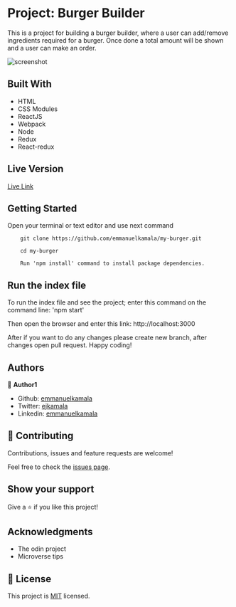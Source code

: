 # Project: Burger Builder

This is a project for building a burger builder, where a user can add/remove ingredients required for a burger. Once done a total amount will be shown and a user can make an order. 

![screenshot](./public/images/burger.png)

## Built With

- HTML
- CSS Modules
- ReactJS
- Webpack
- Node
- Redux
- React-redux


## Live Version

[Live Link](live.com/)


## Getting Started

Open your terminal or text editor and use next command

        git clone https://github.com/emmanuelkamala/my-burger.git

        cd my-burger

        Run 'npm install' command to install package dependencies.

## Run the index file

To run the index file and see the project; enter this command on the command line:
'npm start'

Then open the browser and enter this link:
http://localhost:3000

After if you want to do any changes please create new branch, after changes open pull request.
Happy coding! 



## Authors


👤 **Author1**

- Github: [emmanuelkamala](https://github.com/emmanuelkamala)
- Twitter: [ejkamala](https://twitter.com/ejkamala)
- Linkedin: [emmanuelkamala](https://linkedin.com/in/emmanuelkamala)

## 🤝 Contributing

Contributions, issues and feature requests are welcome!

Feel free to check the [issues page](issues/).

## Show your support

Give a ⭐️ if you like this project!

## Acknowledgments

- The odin project
- Microverse tips

## 📝 License

This project is [MIT](lic.url) licensed.